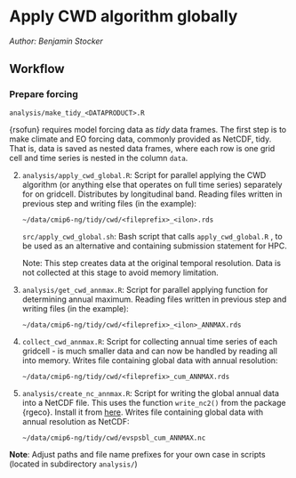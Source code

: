 # Apply CWD algorithm globally

*Author: Benjamin Stocker*

## Workflow

### Prepare forcing

`analysis/make_tidy_<DATAPRODUCT>.R`

{rsofun} requires model forcing data as *tidy* data frames. The first step is to make climate and EO forcing data, commonly provided as NetCDF, tidy. That is, data is saved as nested data frames, where each row is one grid cell and time series is nested in the column `data`. 


2.  `analysis/apply_cwd_global.R`: Script for parallel applying the CWD algorithm (or anything else that operates on full time series) separately for on gridcell. Distributes by longitudinal band. Reading files written in previous step and writing files (in the example):

    `~/data/cmip6-ng/tidy/cwd/<fileprefix>_<ilon>.rds`

    `src/apply_cwd_global.sh`: Bash script that calls `apply_cwd_global.R` , to be used as an alternative and containing submission statement for HPC.

    Note: This step creates data at the original temporal resolution. Data is not collected at this stage to avoid memory limitation.

3.  `analysis/get_cwd_annmax.R`: Script for parallel applying function for determining annual maximum. Reading files written in previous step and writing files (in the example):

    `~/data/cmip6-ng/tidy/cwd/<fileprefix>_<ilon>_ANNMAX.rds`

4.  `collect_cwd_annmax.R`: Script for collecting annual time series of each gridcell - is much smaller data and can now be handled by reading all into memory. Writes file containing global data with annual resolution:

    `~/data/cmip6-ng/tidy/cwd/<fileprefix>_cum_ANNMAX.rds`

5.  `analysis/create_nc_annmax.R`: Script for writing the global annual data into a NetCDF file. This uses the function `write_nc2()` from the package {rgeco}. Install it from [here](https://github.com/geco-bern/rgeco). Writes file containing global data with annual resolution as NetCDF:

    `~/data/cmip6-ng/tidy/cwd/evspsbl_cum_ANNMAX.nc`

**Note**: Adjust paths and file name prefixes for your own case in scripts (located in subdirectory `analysis/`)
